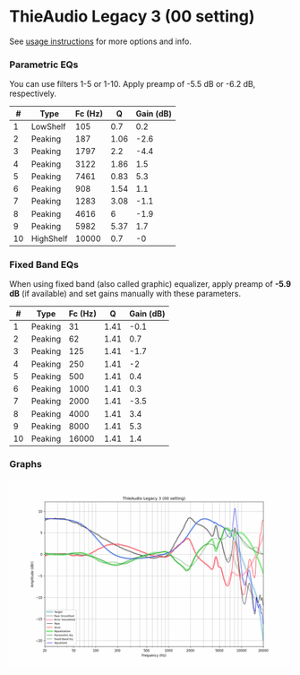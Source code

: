 # ThieAudio Legacy 3 (00 setting)
See [usage instructions](https://github.com/jaakkopasanen/AutoEq#usage) for more options and info.

### Parametric EQs
You can use filters 1-5 or 1-10. Apply preamp of -5.5 dB or -6.2 dB, respectively.

|   # | Type      |   Fc (Hz) |    Q |   Gain (dB) |
|-----|-----------|-----------|------|-------------|
|   1 | LowShelf  |       105 | 0.7  |         0.2 |
|   2 | Peaking   |       187 | 1.06 |        -2.6 |
|   3 | Peaking   |      1797 | 2.2  |        -4.4 |
|   4 | Peaking   |      3122 | 1.86 |         1.5 |
|   5 | Peaking   |      7461 | 0.83 |         5.3 |
|   6 | Peaking   |       908 | 1.54 |         1.1 |
|   7 | Peaking   |      1283 | 3.08 |        -1.1 |
|   8 | Peaking   |      4616 | 6    |        -1.9 |
|   9 | Peaking   |      5982 | 5.37 |         1.7 |
|  10 | HighShelf |     10000 | 0.7  |        -0   |

### Fixed Band EQs
When using fixed band (also called graphic) equalizer, apply preamp of **-5.9 dB** (if available) and set gains manually with these parameters.

|   # | Type    |   Fc (Hz) |    Q |   Gain (dB) |
|-----|---------|-----------|------|-------------|
|   1 | Peaking |        31 | 1.41 |        -0.1 |
|   2 | Peaking |        62 | 1.41 |         0.7 |
|   3 | Peaking |       125 | 1.41 |        -1.7 |
|   4 | Peaking |       250 | 1.41 |        -2   |
|   5 | Peaking |       500 | 1.41 |         0.4 |
|   6 | Peaking |      1000 | 1.41 |         0.3 |
|   7 | Peaking |      2000 | 1.41 |        -3.5 |
|   8 | Peaking |      4000 | 1.41 |         3.4 |
|   9 | Peaking |      8000 | 1.41 |         5.3 |
|  10 | Peaking |     16000 | 1.41 |         1.4 |

### Graphs
![](./ThieAudio%20Legacy%203%20(00%20setting).png)
